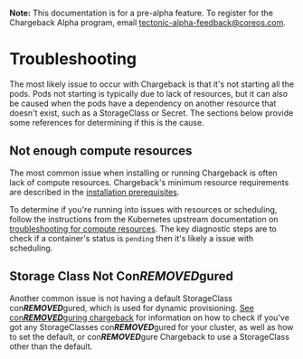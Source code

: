 <br>
<div class="alert alert-info" role="alert">
    <i class="fa fa-exclamation-triangle"></i><b> Note:</b> This documentation is for a pre-alpha feature. To register for the Chargeback Alpha program, email <a href="mailto:tectonic-alpha-feedback@coreos.com">tectonic-alpha-feedback@coreos.com</a>.
</div>

# Troubleshooting

The most likely issue to occur with Chargeback is that it's not starting all the pods.
Pods not starting is typically due to lack of resources, but it can also be caused when the pods have a dependency on another resource that doesn't exist, such as a StorageClass or Secret.
The sections below provide some references for determining if this is the cause.

## Not enough compute resources

The most common issue when installing or running Chargeback is often lack of compute resources.
Chargeback's minimum resource requirements are described in the [installation prerequisites][prerequisites].

To determine if you're running into issues with resources or scheduling, follow the instructions from the Kubernetes upstream documentation on [troubleshooting for compute resources][resource-troubleshooting].
The key diagnostic steps are to check if a container's status is `pending` then it's likely a issue with scheduling.

## Storage Class Not Con***REMOVED***gured

Another common issue is not having a default StorageClass con***REMOVED***gured, which is used for dynamic provisioning.
[See con***REMOVED***guring chargeback][con***REMOVED***guring-chargeback-storage] for information on how to check if you've got any StorageClasses con***REMOVED***gured for your cluster, as well as how to set the default, or con***REMOVED***gure Chargeback to use a StorageClass other than the default.


[resource-troubleshooting]: https://kubernetes.io/docs/concepts/con***REMOVED***guration/manage-compute-resources-container/#troubleshooting
[prerequisites]: install-chargeback.md#prerequisites
[con***REMOVED***guring-chargeback-storage]: chargeback-con***REMOVED***g.md#dynamically-provisioning-persistent-volumes-using-storage-classes

